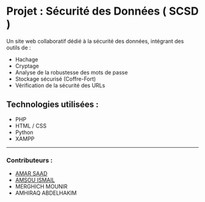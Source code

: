 # Projet : Sécurité des Données ( SCSD )

Un site web collaboratif dédié à la sécurité des données, intégrant des outils de :
- Hachage
- Cryptage
- Analyse de la robustesse des mots de passe
- Stockage sécurisé (Coffre-Fort)
- Vérification de la sécurité des URLs

## Technologies utilisées :
- PHP
- HTML / CSS
- Python
- XAMPP

---

### Contributeurs :
- [AMAR SAAD](https://github.com/AMARS44D)
- [AMSOU ISMAIL](https://github.com/amsou-ismail)
- MERGHICH MOUNIR
- AMHIRAQ ABDELHAKIM
